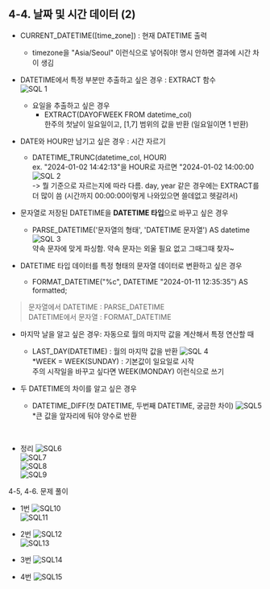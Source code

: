 ## 4-4. 날짜 및 시간 데이터 (2)
- CURRENT_DATETIME([time_zone]) : 현재 DATETIME 출력
    -  timezone을 "Asia/Seoul" 이런식으로 넣어줘야! 명시 안하면 결과에 시간 차이 생김


- DATETIME에서 특정 부분만 추출하고 싶은 경우 : EXTRACT 함수<br/>
    ![SQL 1](./image/week5/SQL1.png)

    - 요일을 추출하고 싶은 경우
        - EXTRACT(DAYOFWEEK FROM datetime_col)<br/>
        한주의 첫날이 일요일이고, [1,7] 범위의 값을 반환 (일요일이면 1 반환)

- DATE와 HOUR만 남기고 싶은 경우 : 시간 자르기
    - DATETIME_TRUNC(datetime_col, HOUR)<br/>
    ex. "2024-01-02 14:42:13"을 HOUR로 자르면 "2024-01-02 14:00:00
    ![SQL 2](./image/week5/SQL2.png) <br/>
    -> 뭘 기준으로 자르는지에 따라 다름. day, year 같은 경우에는 EXTRACT를 더 많이 씀 (시간까지 00:00:00이렇게 나와있으면 쓸데없고 헷갈려서)

- 문자열로 저장된 DATETIME을 **DATETIME 타입**으로 바꾸고 싶은 경우 
    - PARSE_DATETIME('문자열의 형태', 'DATETIME 문자열') AS datetime
    ![SQL 3](./image/week5/SQL3.png) <br/>
    약속 문자에 맞게 파싱함. 약속 문자는 외울 필요 없고 그때그때 찾자~

- DATETIME 타입 데이터를 특정 형태의 문자열 데이터로 변환하고 싶은 경우 
    - FORMAT_DATETIME("%c", DATETIME "2024-01-11 12:35:35") AS formatted;

> 문자열에서 DATETIME : PARSE_DATETIME <br/>
    DATETIME에서 문자열 : FORMAT_DATETIME



- 마지막 날을 알고 싶은 경우: 자동으로 월의 마지막 값을 계산해서 특정 연산할 때
    - LAST_DAY(DATETIME) : 월의 마지막 값을 반환
    ![SQL 4](./image/week5/SQL4.png) <br/>
    *WEEK = WEEK(SUNDAY) : 기본값이 일요일로 시작 <br/>
    주의 시작일을 바꾸고 싶다면 WEEK(MONDAY) 이런식으로 쓰기


- 두 DATETIME의 차이를 알고 싶은 경우 
    - DATETIME_DIFF(첫 DATETIME, 두번째 DATETIME, 궁금한 차이)
    ![SQL5](./image/week5/SQL5.png) <br/>
    *큰 값을 앞자리에 둬야 양수로 반환

<br/>

- 정리
![SQL6](./image/week5/SQL6.png) <br/>
![SQL7](./image/week5/SQL7.png) <br/>
![SQL8](./image/week5/SQL8.png) <br/>
![SQL9](./image/week5/SQL9.png) <br/>


4-5, 4-6. 문제 풀이
- 1번
![SQL10](./image/week5/SQL10.png) <br/>
![SQL11](./image/week5/SQL11.png) <br/>

- 2번
![SQL12](./image/week5/SQL12.png) <br/>
![SQL13](./image/week5/SQL13.png) <br/>

- 3번
![SQL14](./image/week5/SQL14.png) <br/>

- 4번
![SQL15](./image/week5/SQL15.png) <br/>